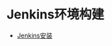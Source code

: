 # Jenkins环境构建 

* [Jenkins安装](/jenkinschi-xu-ji-cheng/jenkinshuan-jing-gou-jian/jenkinsan-zhuang.md)



